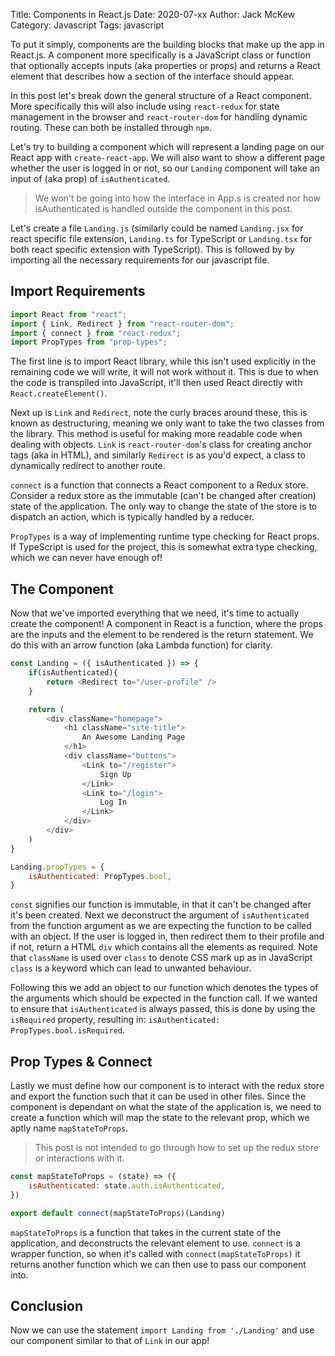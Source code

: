 Title: Components in React.js
Date: 2020-07-xx
Author: Jack McKew
Category: Javascript
Tags: javascript

To put it simply, components are the building blocks that make up the app in React.js. A component more specifically is a JavaScript class or function that optionally accepts inputs (aka properties or props) and returns a React element that describes how a section of the interface should appear.

In this post let's break down the general structure of a React component. More specifically this will also include using `react-redux` for state management in the browser and `react-router-dom` for handling dynamic routing. These can both be installed through `npm`.

Let's try to building a component which will represent a landing page on our React app with `create-react-app`. We will also want to show a different page whether the user is logged in or not, so our `Landing` component will take an input of (aka prop) of `isAuthenticated`.

> We won't be going into how the interface in App.s is created nor how isAuthenticated is handled outside the component in this post.

Let's create a file `Landing.js` (similarly could be named `Landing.jsx` for react specific file extension, `Landing.ts` for TypeScript or `Landing.tsx` for both react specific extension with TypeScript). This is followed by by importing all the necessary requirements for our javascript file.

## Import Requirements

``` js
import React from "react";
import { Link, Redirect } from "react-router-dom";
import { connect } from "react-redux";
import PropTypes from "prop-types";
```

The first line is to import React library, while this isn't used explicitly in the remaining code we will write, it will not work without it. This is due to when the code is transpiled into JavaScript, it'll then used React directly with `React.createElement()`. 

Next up is `Link` and `Redirect`, note the curly braces around these, this is known as destructuring, meaning we only want to take the two classes from the library. This method is useful for making more readable code when dealing with objects. `Link` is `react-router-dom`'s class for creating anchor tags (aka <a/> in HTML), and similarly `Redirect` is as you'd expect, a class to dynamically redirect to another route.

`connect` is a function that connects a React component to a Redux store. Consider a redux store as the immutable (can't be changed after creation) state of the application. The only way to change the state of the store is to dispatch an action, which is typically handled by a reducer.

`PropTypes` is a way of implementing runtime type checking for React props. If TypeScript is used for the project, this is somewhat extra type checking, which we can never have enough of!

## The Component

Now that we've imported everything that we need, it's time to actually create the component! A component in React is a function, where the props are the inputs and the element to be rendered is the return statement. We do this with an arrow function (aka Lambda function) for clarity.

```js
const Landing = ({ isAuthenticated }) => {
    if(isAuthenticated){
        return <Redirect to="/user-profile" />
    }

    return (
        <div className="homepage">
            <h1 className="site-title">
                An Awesome Landing Page
            </h1>
            <div className="buttons">
                <Link to="/register">
                    Sign Up
                </Link>
                <Link to="/login">
                    Log In
                </Link>
            </div>
        </div>
    )
}

Landing.propTypes = {
    isAuthenticated: PropTypes.bool,
}
```

`const` signifies our function is immutable, in that it can't be changed after it's been created. Next we deconstruct the argument of `isAuthenticated` from the function argument as we are expecting the function to be called with an object. If the user is logged in, then redirect them to their profile and if not, return a HTML `div` which contains all the elements as required. Note that `className` is used over `class` to denote CSS mark up as in JavaScript `class` is a keyword which can lead to unwanted behaviour.

Following this we add an object to our function which denotes the types of the arguments which should be expected in the function call. If we wanted to ensure that `isAuthenticated` is always passed, this is done by using the `isRequired` property, resulting in: `isAuthenticated: PropTypes.bool.isRequired`.

## Prop Types & Connect

Lastly we must define how our component is to interact with the redux store and export the function such that it can be used in other files. Since the component is dependant on what the state of the application is, we need to create a function which will map the state to the relevant prop, which we aptly name `mapStateToProps`.

> This post is not intended to go through how to set up the redux store or interactions with it.

```js
const mapStateToProps = (state) => ({
    isAuthenticated: state.auth.isAuthenticated,
})

export default connect(mapStateToProps)(Landing)
```

`mapStateToProps` is a function that takes in the current state of the application, and deconstructs the relevant element to use. `connect` is a wrapper function, so when it's called with `connect(mapStateToProps)` it returns another function which we can then use to pass our component into.

## Conclusion

Now we can use the statement `import Landing from './Landing'` and use our component similar to that of `Link` in our app!